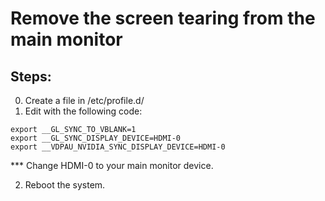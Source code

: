 # Remove the screen tearing from the main monitor  

## Steps:  

0. Create a file in /etc/profile.d/
1. Edit with the following code:

```
export __GL_SYNC_TO_VBLANK=1
export __GL_SYNC_DISPLAY_DEVICE=HDMI-0
export __VDPAU_NVIDIA_SYNC_DISPLAY_DEVICE=HDMI-0
```

*** Change HDMI-0 to your main monitor device.

2. Reboot the system.
